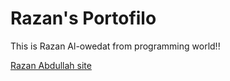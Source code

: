 # Razan's Portofilo 

This is Razan Al-owedat  from programming world!!


[Razan Abdullah site](https://630aa1840a0b95557c267d87--genuine-sprite-c78369.netlify.app/)
